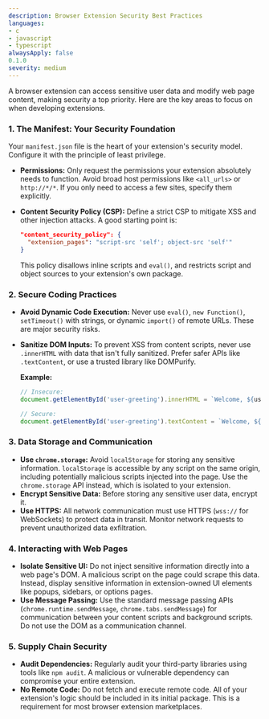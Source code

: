 ```yaml
---
description: Browser Extension Security Best Practices
languages:
- c
- javascript
- typescript
alwaysApply: false
0.1.0
severity: medium
---
```


A browser extension can access sensitive user data and modify web page content, making security a top priority. Here are the key areas to focus on when developing extensions.

### 1. The Manifest: Your Security Foundation

Your `manifest.json` file is the heart of your extension's security model. Configure it with the principle of least privilege.

*   **Permissions:** Only request the permissions your extension absolutely needs to function. Avoid broad host permissions like `<all_urls>` or `http://*/*`. If you only need to access a few sites, specify them explicitly.
*   **Content Security Policy (CSP):** Define a strict CSP to mitigate XSS and other injection attacks. A good starting point is:

    ```json
    "content_security_policy": {
      "extension_pages": "script-src 'self'; object-src 'self'"
    }
    ```

    This policy disallows inline scripts and `eval()`, and restricts script and object sources to your extension's own package.

### 2. Secure Coding Practices

*   **Avoid Dynamic Code Execution:** Never use `eval()`, `new Function()`, `setTimeout()` with strings, or dynamic `import()` of remote URLs. These are major security risks.

*   **Sanitize DOM Inputs:** To prevent XSS from content scripts, never use `.innerHTML` with data that isn't fully sanitized. Prefer safer APIs like `.textContent`, or use a trusted library like DOMPurify.

    **Example:**
    ```javascript
    // Insecure:
    document.getElementById('user-greeting').innerHTML = `Welcome, ${userInput}!`;

    // Secure:
    document.getElementById('user-greeting').textContent = `Welcome, ${userInput}!`;
    ```

### 3. Data Storage and Communication

*   **Use `chrome.storage`:** Avoid `localStorage` for storing any sensitive information. `localStorage` is accessible by any script on the same origin, including potentially malicious scripts injected into the page. Use the `chrome.storage` API instead, which is isolated to your extension.
*   **Encrypt Sensitive Data:** Before storing any sensitive user data, encrypt it.
*   **Use HTTPS:** All network communication must use HTTPS (`wss://` for WebSockets) to protect data in transit. Monitor network requests to prevent unauthorized data exfiltration.

### 4. Interacting with Web Pages

*   **Isolate Sensitive UI:** Do not inject sensitive information directly into a web page's DOM. A malicious script on the page could scrape this data. Instead, display sensitive information in extension-owned UI elements like popups, sidebars, or options pages.
*   **Use Message Passing:** Use the standard message passing APIs (`chrome.runtime.sendMessage`, `chrome.tabs.sendMessage`) for communication between your content scripts and background scripts. Do not use the DOM as a communication channel.

### 5. Supply Chain Security

*   **Audit Dependencies:** Regularly audit your third-party libraries using tools like `npm audit`. A malicious or vulnerable dependency can compromise your entire extension.
*   **No Remote Code:** Do not fetch and execute remote code. All of your extension's logic should be included in its initial package. This is a requirement for most browser extension marketplaces.